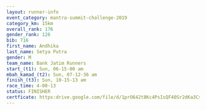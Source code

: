 ```yaml
---
layout: runner-info 
event_category: mantra-summit-challenge-2019 
category_km: 15km 
overall_rank: 176
gender_rank: 126
bib: 716
first_name: Andhika
last_name: Setya Putra
gender: M
team_name: Bank Jatim Runners
start_(t1): Sun, 06-15-00 am
mbah_kamad_(t2): Sun, 07-12-36 am
finish_(t3): Sun, 10-15-13 am
race_time: 4-00-13
status: FINISHER
certficate: https:drive.google.com/file/d/1prO642t8Kc4PsIsQF40Sr2dKa3Cs1RDU/view?usp=sharing
---
```

